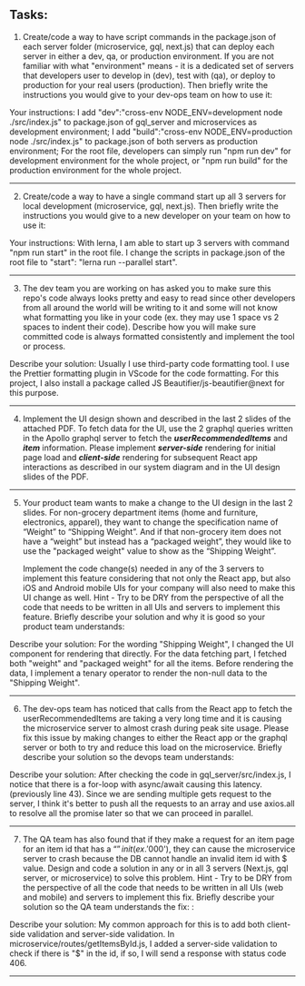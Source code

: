 ## Tasks:

1) Create/code a way to have script commands in the package.json of each server folder (microservice, gql, next.js) that can deploy each server in either a dev, qa, or production environment. If you are not familiar with what "environment" means - it is a dedicated set of servers that developers user to develop in (dev), test with (qa), or deploy to production for your real users (production). Then briefly write the instructions you would give to your dev-ops team on how to use it:

Your instructions: I add "dev":"cross-env NODE_ENV=development node ./src/index.js" to package.json of gql_server and microservices as development environment; I add "build":"cross-env NODE_ENV=production node ./src/index.js" to package.json of both servers as production environment; For the root file, developers can simply run "npm run dev" for development environment for the whole project, or "npm run build" for the production environment for the whole project.

---

2) Create/code a way to have a single command start up all 3 servers for local development (microservice, gql, next.js). Then briefly write the instructions you would give to a new developer on your team on how to use it:

Your instructions: With lerna, I am able to start up 3 servers with command "npm run start" in the root file. I change the scripts in package.json of the root file to "start": "lerna run --parallel start". 

---

3) The dev team you are working on has asked you to make sure this repo's code always looks pretty and easy to read since other developers from all around the world will be writing to it and some will not know what formatting you like in your code (ex. they may use 1 space vs 2 spaces to indent their code). Describe how you will make sure committed code is always formatted consistently and implement the tool or process.

Describe your solution: Usually I use third-party code formatting tool. I use the Prettier formatting plugin in VScode for the code formatting. For this project, I also install a package called JS Beautifier/js-beautifier@next for this purpose.

---

4) Implement the UI design shown and described in the last 2 slides of the attached PDF. To fetch data for the UI, use the 2 graphql queries written in the Apollo graphql server to fetch the ___userRecommendedItems___ and ___item___ information. Please implement ___server-side___ rendering for initial page load and ___client-side___ rendering for subsequent React app interactions as described in our system diagram and in the UI design slides of the PDF.

---

5) Your product team wants to make a change to the UI design in the last 2 slides. For non-grocery department items (home and furniture, electronics, apparel), they want to change the specification name of “Weight” to “Shipping Weight”. And if that non-grocery item does not have a “weight” but instead has a “packaged weight”, they would like to use the "packaged weight" value to show as the “Shipping Weight”.

    Implement the code change(s) needed in any of the 3 servers to implement this feature considering that not only the React app, but also iOS and Android mobile UIs for your company will also need to make this UI change as well. Hint - Try to be DRY from the perspective of all the code that needs to be written in all UIs and servers to implement this feature. Briefly describe your solution and why it is good so your product team understands:

Describe your solution: For the wording "Shipping Weight", I changed the UI component for rendering that directly. For the data fetching part, I fetched both "weight" and "packaged weight" for all the items. Before rendering the data, I implement a tenary operator to render the non-null data to the "Shipping Weight".

---

6) The dev-ops team has noticed that calls from the React app to fetch the userRecommendedItems are taking a very long time and it is causing the microservice server to almost crash during peak site usage. Please fix this issue by making changes to either the React app or the graphql server or both to try and reduce this load on the microservice. Briefly describe your solution so the devops team understands:

Describe your solution: After checking the code in gql_server/src/index.js, I notice that there is a for-loop with async/await causing this latency.(previously line 43). Since we are sending multiple gets request to the server, I think it's better to push all the requests to an array and use axios.all to resolve all the promise later so that we can proceed in parallel.

---

7) The QA team has also found that if they make a request for an item page for an item id that has a “$” in
it (ex. '000$'), they can cause the microservice server to crash because the DB cannot handle an invalid item id with $ value. Design and code a solution in any or in all 3 servers (Next.js, gql server, or microservice) to solve this problem. Hint - Try to be DRY from the perspective of all the code that needs to be written in all UIs (web and mobile) and servers to implement this fix. Briefly describe your solution so the QA team understands the fix:
:

Describe your solution: My common approach for this is to add both client-side validation and server-side validation. In microservice/routes/getItemsById.js, I added a server-side validation to check if there is "$" in the id, if so, I will send a response with status code 406. 

---
